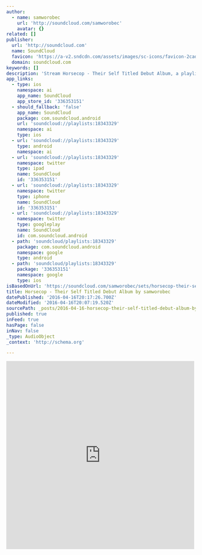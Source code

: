 ```yaml
---
author:
  - name: samworobec
    url: 'http://soundcloud.com/samworobec'
    avatar: {}
related: []
publisher:
  url: 'http://soundcloud.com'
  name: SoundCloud
  favicon: 'https://a-v2.sndcdn.com/assets/images/sc-icons/favicon-2cadd14b.ico'
  domain: soundcloud.com
keywords: []
description: 'Stream Horsecop - Their Self Titled Debut Album, a playlist by samworobec from desktop or your mobile device'
app_links:
  - type: ios
    namespace: ai
    app_name: SoundCloud
    app_store_id: '336353151'
  - should_fallback: 'false'
    app_name: SoundCloud
    package: com.soundcloud.android
    url: 'soundcloud://playlists:18343329'
    namespace: ai
    type: ios
  - url: 'soundcloud://playlists:18343329'
    type: android
    namespace: ai
  - url: 'soundcloud://playlists:18343329'
    namespace: twitter
    type: ipad
    name: SoundCloud
    id: '336353151'
  - url: 'soundcloud://playlists:18343329'
    namespace: twitter
    type: iphone
    name: SoundCloud
    id: '336353151'
  - url: 'soundcloud://playlists:18343329'
    namespace: twitter
    type: googleplay
    name: SoundCloud
    id: com.soundcloud.android
  - path: 'soundcloud/playlists:18343329'
    package: com.soundcloud.android
    namespace: google
    type: android
  - path: 'soundcloud/playlists:18343329'
    package: '336353151'
    namespace: google
    type: ios
isBasedOnUrl: 'https://soundcloud.com/samworobec/sets/horsecop-their-self-titled'
title: Horsecop - Their Self Titled Debut Album by samworobec
datePublished: '2016-04-16T20:17:26.700Z'
dateModified: '2016-04-16T20:07:19.520Z'
sourcePath: _posts/2016-04-16-horsecop-their-self-titled-debut-album-by-samworobec.md
published: true
inFeed: true
hasPage: false
inNav: false
_type: AudioObject
_context: 'http://schema.org'

---
```

<iframe src="https://cdn.embedly.com/widgets/media.html?src=https%3A%2F%2Fw.soundcloud.com%2Fplayer%2F%3Fvisual%3Dtrue%26url%3Dhttp%253A%252F%252Fapi.soundcloud.com%252Fplaylists%252F18343329%26show_artwork%3Dtrue&amp;url=https%3A%2F%2Fsoundcloud.com%2Fsamworobec%2Fsets%2Fhorsecop-their-self-titled&amp;image=http%3A%2F%2Fi1.sndcdn.com%2Fartworks-000066403655-tv7t87-t500x500.jpg&amp;key=b7d04c9b404c499eba89ee7072e1c4f7&amp;type=text%2Fhtml&amp;schema=soundcloud" width="500" height="500" scrolling="no" frameborder="0" allowfullscreen="allowfullscreen" style=""></iframe>